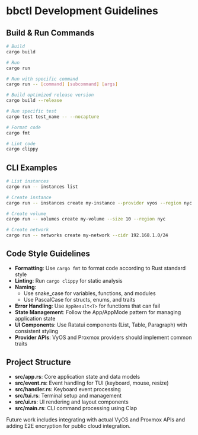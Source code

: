 # bbctl Development Guidelines

## Build & Run Commands
```bash
# Build
cargo build

# Run
cargo run

# Run with specific command
cargo run -- [command] [subcommand] [args]

# Build optimized release version
cargo build --release

# Run specific test
cargo test test_name -- --nocapture

# Format code
cargo fmt

# Lint code
cargo clippy
```

## CLI Examples
```bash
# List instances
cargo run -- instances list

# Create instance
cargo run -- instances create my-instance --provider vyos --region nyc --cpu 2 --memory 4 --disk 80

# Create volume
cargo run -- volumes create my-volume --size 10 --region nyc

# Create network
cargo run -- networks create my-network --cidr 192.168.1.0/24
```

## Code Style Guidelines
- **Formatting**: Use `cargo fmt` to format code according to Rust standard style
- **Linting**: Run `cargo clippy` for static analysis
- **Naming**: 
  - Use snake_case for variables, functions, and modules
  - Use PascalCase for structs, enums, and traits
- **Error Handling**: Use `AppResult<T>` for functions that can fail
- **State Management**: Follow the App/AppMode pattern for managing application state
- **UI Components**: Use Ratatui components (List, Table, Paragraph) with consistent styling
- **Provider APIs**: VyOS and Proxmox providers should implement common traits

## Project Structure
- **src/app.rs**: Core application state and data models
- **src/event.rs**: Event handling for TUI (keyboard, mouse, resize)
- **src/handler.rs**: Keyboard event processing
- **src/tui.rs**: Terminal setup and management
- **src/ui.rs**: UI rendering and layout components
- **src/main.rs**: CLI command processing using Clap

Future work includes integrating with actual VyOS and Proxmox APIs and adding E2E encryption for public cloud integration.